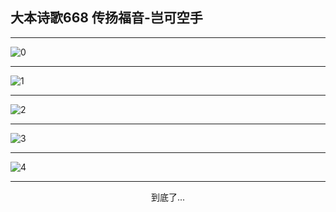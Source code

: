 
## 大本诗歌668 传扬福音-岂可空手
        
<div id="aplayer0"></div>

---

<img alt="0" data-original="/data/d0666/0">

---

<img alt="1" data-original="/data/d0666/1">

---

<img alt="2" data-original="/data/d0666/2">

---

<img alt="3" data-original="/data/d0666/3">

---

<img alt="4" data-original="/data/d0666/4">

---

<p style="text-align: center">到底了...</p>

<script src="/js/dist-view.js"></script>

<script>
MAIN.id = 'd0666';
        
const ap0 = new APlayer({
    container: document.getElementById('aplayer0'),
    volume: 1,
    loop: 'none',
    preload: 'none',
    audio: [{
        name: '大本诗歌668.mp3',
        artist: '大本诗歌',
        url: 'https://res.wx.qq.com/voice/getvoice?mediaid=MzI0NTk3MDM5M18yMjQ3NDk2MDg2',
        cover: '/favicon'
    }]
});
</script>
